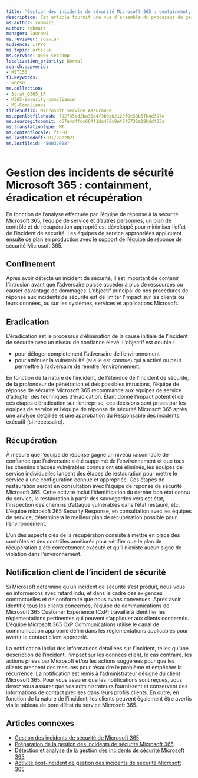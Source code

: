 ```yaml
---
title: 'Gestion des incidents de sécurité Microsoft 365 : containment, éradication et récupération'
description: Cet article fournit une vue d’ensemble du processus de gestion des incidents de sécurité, d’éradication et de récupération dans Microsoft 365.
ms.author: robmazz
author: robmazz
manager: laurawi
ms.reviewer: sosstah
audience: ITPro
ms.topic: article
ms.service: O365-seccomp
localization_priority: Normal
search.appverid:
- MET150
f1.keywords:
- NOCSH
ms.collection:
- Strat_O365_IP
- M365-security-compliance
- MS-Compliance
titleSuffix: Microsoft Service Assurance
ms.openlocfilehash: 702735ed2ba35a4f3b0a02123f0c58b5fb4d397e
ms.sourcegitcommit: d67e4d4fdc664f1da450c8ef2f6732e19bdd403a
ms.translationtype: MT
ms.contentlocale: fr-FR
ms.lasthandoff: 01/28/2021
ms.locfileid: "50037608"
---
```

# <a name="microsoft-365-security-incident-management-containment-eradication-and-recovery"></a>Gestion des incidents de sécurité Microsoft 365 : containment, éradication et récupération

En fonction de l’analyse effectuée par l’équipe de réponse à la sécurité Microsoft 365, l’équipe de service et d’autres personnes, un plan de contrôle et de récupération approprié est développé pour minimiser l’effet de l’incident de sécurité. Les équipes de service appropriées appliquent ensuite ce plan en production avec le support de l’équipe de réponse de sécurité Microsoft 365.

## <a name="containment"></a>Confinement

Après avoir détecté un incident de sécurité, il est important de contenir l’intrusion avant que l’adversaire puisse accéder à plus de ressources ou causer davantage de dommages. L’objectif principal de nos procédures de réponse aux incidents de sécurité est de limiter l’impact sur les clients ou leurs données, ou sur les systèmes, services et applications Microsoft.

## <a name="eradication"></a>Eradication

L’éradication est le processus d’élimination de la cause initiale de l’incident de sécurité avec un niveau de confiance élevé. L’objectif est double :

- pour déloger complètement l’adversaire de l’environnement
- pour atténuer la vulnérabilité (si elle est connue) qui a activé ou peut permettre à l’adversaire de reentre l’environnement.

En fonction de la nature de l’incident, de l’étendue de l’incident de sécurité, de la profondeur de pénétration et des possibles intrusions, l’équipe de réponse de sécurité Microsoft 365 recommande aux équipes de service d’adopter des techniques d’éradication. Étant donné l’impact potentiel de ces étapes d’éradication sur l’entreprise, ces décisions sont prises par les équipes de service et l’équipe de réponse de sécurité Microsoft 365 après une analyse détaillée et une approbation du Responsable des incidents exécutif (si nécessaire).

## <a name="recovery"></a>Récupération

À mesure que l’équipe de réponse gagne un niveau raisonnable de confiance que l’adversaire a été supprimé de l’environnement et que tous les chemins d’accès vulnérables connus ont été éliminés, les équipes de service individuelles lancent des étapes de restauration pour mettre le service à une configuration connue et appropriée. Ces étapes de restauration seront en consultation avec l’équipe de réponse de sécurité Microsoft 365. Cette activité inclut l’identification du dernier bon état connu du service, la restauration à partir des sauvegardes vers cet état, l’inspection des chemins d’attaque vulnérables dans l’état restauré, etc. L’équipe microsoft 365 Security Response, en consultation avec les équipes de service, déterminera le meilleur plan de récupération possible pour l’environnement.

L’un des aspects clés de la récupération consiste à mettre en place des contrôles et des contrôles améliorés pour vérifier que le plan de récupération a été correctement exécuté et qu’il n’existe aucun signe de violation dans l’environnement.

## <a name="customer-notification-of-security-incident"></a>Notification client de l’incident de sécurité

Si Microsoft détermine qu’un incident de sécurité s’est produit, nous vous en informerons avec retard indu, et dans le cadre des exigences contractuelles et de conformité que nous avons convenues. Après avoir identifié tous les clients concernés, l’équipe de communications de Microsoft 365 Customer Experience (CxP) travaille à identifier les réglementations pertinentes qui peuvent s’appliquer aux clients concernés. L’équipe Microsoft 365 CxP Communications utilise le canal de communication approprié défini dans les réglementations applicables pour avertir le contact client approprié.

La notification inclut des informations détaillées sur l’incident, telles qu’une description de l’incident, l’impact sur les données client, le cas contraire, les actions prises par Microsoft et/ou les actions suggérées pour que les clients prennent des mesures pour résoudre le problème et empêcher la récurrence. La notification est remis à l’administrateur désigné du client Microsoft 365. Pour vous assurer que les notifications sont reçues, vous devez vous assurer que vos administrateurs fournissent et conservent des informations de contact précises dans leurs profils clients. En outre, en fonction de la nature de l’incident, les clients peuvent[](http://status.yammer.com/) également être avertis via le tableau de bord d’état du service Microsoft 365.

## <a name="related-articles"></a>Articles connexes

- [Gestion des incidents de sécurité de Microsoft 365](assurance-security-incident-management.md)
- [Préparation de la gestion des incidents de sécurité Microsoft 365](assurance-sim-preparation.md)
- [Détection et analyse de la gestion des incidents de sécurité Microsoft 365](assurance-sim-detection-analysis.md)
- [Activité post-incident de gestion des incidents de sécurité Microsoft 365](assurance-sim-post-incident-activity.md)

